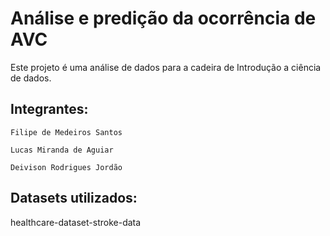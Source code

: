 # Análise e predição da ocorrência de AVC
Este projeto é uma análise de dados para a cadeira de Introdução a ciência de dados.

## Integrantes:
    Filipe de Medeiros Santos

    Lucas Miranda de Aguiar

    Deivison Rodrigues Jordão

## Datasets utilizados:
   healthcare-dataset-stroke-data
